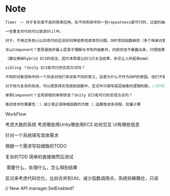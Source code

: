# Note

```C#
Timer -> 对于复杂度不高的简单应用，在不同系统中的一些repeatness是可行的，过度的抽象反而会增加复杂度和降低可读性。况且在不同地方的应用也不可能是完全repeat的，判断所使用的变量不常是单个变量

一些重复的代码可以放进Util中。

对于，不用过多担心以后改代码应该如何降低修改成本的问题。OOP添加函数麻烦（多个继承对象都要改），FP添加新的结构体变量麻烦（函数要改），而ECS的system属于FP，因此因Component改动而不得不动系统是很正常的，不要因此增加代码复杂度。（待商榷：DecisionSystem，不过话说回来，DS的复杂度也是因为没有分层考虑状态机，全部行为塞一起是肯定不行的）//@TODO 考虑多层

冰山Component？意思是抛开最上层易于理解与书写的抽象外，内部状态不暴露出来，只把结果暴露给ECS高层。e.g.演讲中用的例子是他们的之前的物理系统，换到Unity来说就是之前的MonoBehaviour。

（建议换掉hybrid ECS的说法，因为本质是让ECS只关注结果，杂交让人听起来emm）

sibling ？Unity ECS有可行的实现方式吗？

不同的对象视角中的一个状态对他们来说有不同的意义，这是为什么不作为OOP的原因。他们不是对象，只是因"人”而异的一些状态而已。

对于较为复杂的系统，可以把具体实现放到函数中，定式中只填写高层抽象的逻辑判断。//@TODO 考虑拆解成函数

单例Component？全局获取的单例状态？Unity ECS有可行的实现方式吗？

推迟技术的重要性：1.减少真正调用根函数的次数 2.运算放进多线程，批量计算
```

WorkFlow

考虑大致的系统 考虑哪些用Unity哪些用ECS 如何交互 UI有哪些信息

针对一个系统填写具体需求

根据一个需求写较细致的TODO

复杂的TDD 简单的直接做然后测试

​	需要什么，处理什么，怎么得到结果  

反过来考虑代码优化，比如合并到Util，减少函数调用点，系统拆解耦合，只读



// New API manager.SetEnabled?





